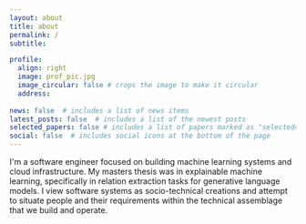 ```yaml
---
layout: about
title: about
permalink: /
subtitle: 

profile:
  align: right
  image: prof_pic.jpg
  image_circular: false # crops the image to make it circular
  address: 
    
news: false  # includes a list of news items
latest_posts: false  # includes a list of the newest posts
selected_papers: false # includes a list of papers marked as "selected={true}"
social: false  # includes social icons at the bottom of the page
---
```


I'm a software engineer focused on building machine learning systems and cloud infrastructure. My masters thesis was in explainable machine learning, specifically in relation extraction tasks for generative language models. I view software systems as socio-technical creations and attempt to situate people and their requirements within the technical assemblage that we build and operate.

